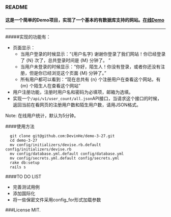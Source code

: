 ### README

#### 这是一个简单的Demo项目，实现了一个基本的有数据库支持的网站。[在线Demo](http://oa.sccsa.org.cn:3000/)

---------------------------
#####实现的功能有：

* 页面显示：
  * 当用户登录的时候显示：“{用户名字} 谢谢你登录了我们网站！你已经登录了 {N} 次了，总共登录时间是 {M} 分钟了。 ”
  * 当用户未登录的时候显示：“你好，陌生人！你没有登录，或者你还没有注册，但是你已经浏览这个页面 {M} 分钟了。”
  * 所有用户都可以看到：“现在总共有 {n} 个注册用户在查看这个网站，有 {m} 个陌生人在查看这个网站”
* 用户注册功能，注册时用户名和密码为必填项，邮箱为选填。
* 实现一个`/api/v1/user_count/all.json`API接口，当请求这个接口的时候，返回当前在看网页的注册用户数和陌生用户数，请用JSON格式。

Note: 在线用户统计，默认为5分钟。

####使用方法
```
  git clone git@github.com:DevinHe/demo-3-27.git
  cd demo-3-27
  mv config/initializers/devise.rb.default config/initializers/devise.rb
  mv config/database.yml.default config/database.yml
  mv config/secrets.yml.default config/secrets.yml
  rake db:setup
  rails s
```

####TO DO LIST
  * 完善测试用例
  * 添加国际化
  * 将一些保密文件采用config_for形式加载参数

###License
MIT.
